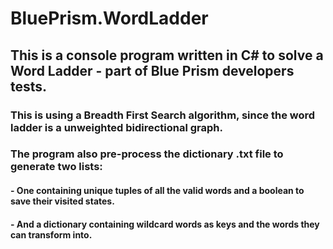 # BluePrism.WordLadder

## This is a console program written in C# to solve a Word Ladder - part of Blue Prism developers tests. 

### This is using a Breadth First Search algorithm, since the word ladder is a unweighted bidirectional graph.
### The program also pre-process the dictionary .txt file to generate two lists: 
#### - One containing unique tuples of all the valid words and a boolean to save their visited states. 
#### - And a dictionary containing wildcard words as keys and the words they can transform into. 